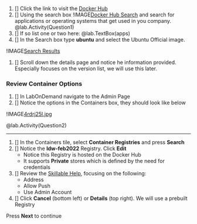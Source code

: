 1. [] Click the link to visit the [Docker Hub](https://hub.docker.com/ "Optional link title")  
1. [] Using the search box !IMAGE[Docker Hub Search](images/6xvbrzqv.jpg) and search for applications or operating systems that get used in you company.
@lab.Activity(Question1)
1. [] If so list one or two here: @lab.TextBox(apps)
1. [] In the Search box type **ubuntu** and select the Ubuntu Official image.

!IMAGE[Search Results](images/ak02lpo7.jpg)

1. [] Scroll down the details page and notice he information provided.  Especially focuses on the version list, we will use this later.

### Review Container Options

1. [] In LabOnDemand navigate to the Admin Page
1. [] Notice the options in the Containers box, they should look like below

!IMAGE[4rdrj25l.jpg](images/4rdrj25l.jpg)

@lab.Activity(Question2)

---

1. [] In the Containers tile, select **Container Registries** and press **Search**  
1. [] Notice the **ldw-feb2022** Registry.  Click **Edit**
    - Notice this Registry is hosted on the Docker Hub
    - It supports **Private** stores which is defined by the need for credentials
1. [] Review the [Skillable Help](https://docs.learnondemandsystems.com/lod/container-registries.md?appid=lod), focusing on the following:
    - Address
    - Allow Push
    - Use Admin Account
1. [] Click **Cancel** (bottom left) or **Details** (top right).  We will use a prebuilt Registry

Press **Next** to continue

